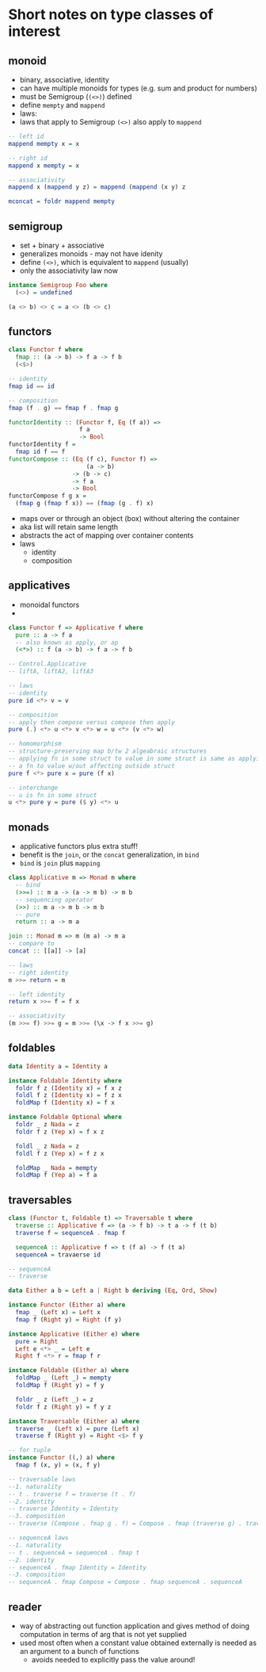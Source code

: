 # Short notes on type classes of interest

## monoid

- binary, associative, identity
- can have multiple monoids for types (e.g. sum and product for numbers)
- must be Semigroup (`(<>)`) defined
- define `mempty` and `mappend`
- laws:
- laws that apply to Semigroup `(<>)` also apply to `mappend`

```haskell
-- left id
mappend mempty x = x

-- right id
mappend x mempty = x

-- associativity
mappend x (mappend y z) = mappend (mappend (x y) z

mconcat = foldr mappend mempty
```

## semigroup

- set + binary + associative
- generalizes monoids - may not have idenity
- define `(<>)`, which is equivalent to `mappend` (usually)
- only the associativity law now

```haskell
instance Semigroup Foo where
  (<>) = undefined

(a <> b) <> c = a <> (b <> c)
```

## functors

```haskell
class Functor f where
  fmap :: (a -> b) -> f a -> f b
  (<$>)

-- identity
fmap id == id

-- composition
fmap (f . g) == fmap f . fmap g

functorIdentity :: (Functor f, Eq (f a)) =>
                    f a
                    -> Bool
functorIdentity f =
  fmap id f == f
functorCompose :: (Eq (f c), Functor f) =>
                      (a -> b)
                  -> (b -> c)
                  -> f a
                  -> Bool
functorCompose f g x =
  (fmap g (fmap f x)) == (fmap (g . f) x)
```

- maps over or through an object (box) without altering the container
- aka list will retain same length
- abstracts the act of mapping over container contents
- laws
  - identity
  - composition

## applicatives

- monoidal functors
-

```haskell
class Functor f => Applicative f where
  pure :: a -> f a
  -- also known as apply, or ap
  (<*>) :: f (a -> b) -> f a -> f b

-- Control.Applicative
-- liftA, liftA2, liftA3

-- laws
-- identity
pure id <*> v = v

-- composition
-- apply then compose versus compose then apply
pure (.) <*> u <*> v <*> w = u <*> (v <*> w)

-- homomorphism
-- structure-preserving map b/tw 2 algeabraic structures
-- applying fn in some struct to value in some struct is same as applying
-- a fn to value w/out affecting outside struct
pure f <*> pure x = pure (f x)

-- interchange
-- u is fn in some struct
u <*> pure y = pure ($ y) <*> u
```

## monads

- applicative functors plus extra stuff!
- benefit is the `join`, or the `concat` generalization, in `bind`
- `bind` is `join` plus `mapping`

```haskell
class Applicative m => Monad m where
  -- bind
  (>>=) :: m a -> (a -> m b) -> m b
  -- sequencing operator
  (>>) :: m a -> m b -> m b
  -- pure
  return :: a -> m a

join :: Monad m => m (m a) -> m a
-- compare to
concat :: [[a]] -> [a]

-- laws
-- right identity
m >>= return = m

-- left identity
return x >>= f = f x

-- associativity
(m >>= f) >>= g = m >>= (\x -> f x >>= g)
```

## foldables

```haskell
data Identity a = Identity a

instance Foldable Identity where
  foldr f z (Identity x) = f x z
  foldl f z (Identity x) = f z x
  foldMap f (Identity x) = f x

instance Foldable Optional where
  foldr _ z Nada = z
  foldr f z (Yep x) = f x z

  foldl _ z Nada = z
  foldl f z (Yep x) = f z x

  foldMap _ Nada = mempty
  foldMap f (Yep a) = f a
```

## traversables

```haskell
class (Functor t, Foldable t) => Traversable t where
  traverse :: Applicative f => (a -> f b) -> t a -> f (t b)
  traverse f = sequenceA . fmap f

  sequenceA :: Applicative f => t (f a) -> f (t a)
  sequenceA = travaerse id

-- sequenceA
-- traverse

data Either a b = Left a | Right b deriving (Eq, Ord, Show)

instance Functor (Either a) where
  fmap _ (Left x) = Left x
  fmap f (Right y) = Right (f y)

instance Applicative (Either e) where
  pure = Right
  Left e <*> _ = Left e
  Right f <*> r = fmap f r

instance Foldable (Either a) where
  foldMap _ (Left _) = mempty
  foldMap f (Right y) = f y

  foldr _ z (Left _) = z
  foldr f z (Right y) = f y z

instance Traversable (Either a) where
  traverse _ (Left x) = pure (Left x)
  traverse f (Right y) = Right <$> f y

-- for tuple
instance Functor ((,) a) where
  fmap f (x, y) = (x, f y)

-- traversable laws
--1. naturality
-- t . traverse f = traverse (t . f)
--2. identity
-- traverse Identity = Identity
--3. composition
-- traverse (Compose . fmap g . f) = Compose . fmap (traverse g) . traverse f

-- sequenceA laws
--1. naturality
-- t . sequenceA = sequenceA . fmap t
--2. identity
-- sequenceA . fmap Identity = Identity
--3. composition
-- sequenceA . fmap Compose = Compose . fmap sequenceA . sequenceA
```

## reader

- way of abstracting out function application and gives method
of doing computation in terms of arg that is not yet supplied
- used most often when a constant value obtained externally
is needed as an argument to a bunch of functions
  - avoids needed to explicitly pass the value around!

```haskell
```
